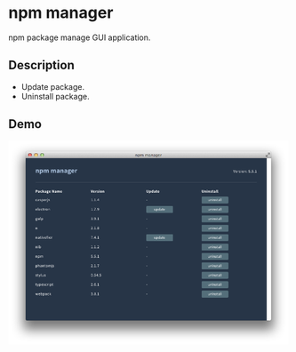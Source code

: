 npm manager
====

npm package manage GUI application.

## Description
 * Update package.
 * Uninstall package.

## Demo
![screenshot](https://raw.githubusercontent.com/okawa-h/npm-manager/master/screenshot.png "screenshot")
